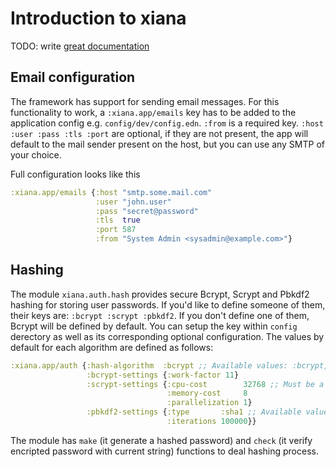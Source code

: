 # Introduction to xiana

TODO: write [great documentation](http://jacobian.org/writing/what-to-write/)



## Email configuration

The framework has support for sending email messages.
For this functionality to work, a `:xiana.app/emails` key has to be added to the application 
config e.g. `config/dev/config.edn`. 
`:from` is a required key. `:host :user :pass :tls :port` are optional, if they are not present, 
the app will default to the mail sender present on the host, but you can use any SMTP of your 
choice. 

Full configuration looks like this

```clojure
:xiana.app/emails {:host "smtp.some.mail.com"
                   :user "john.user"
                   :pass "secret@password"
                   :tls  true
                   :port 587
                   :from "System Admin <sysadmin@example.com>"}
```

## Hashing

The module `xiana.auth.hash` provides secure Bcrypt, Scrypt and Pbkdf2 hashing for storing user passwords.
If you'd like to define someone of them, their keys are: `:bcrypt :scrypt :pbkdf2`. If you don't define one of them, Bcrypt will be defined by default. You can setup the key within `config` derectory as well as its corresponding optional configuration. The values by default for each algorithm are defined as follows:

```clojure
:xiana.app/auth {:hash-algorithm  :bcrypt ;; Available values: :bcrypt, :scrypt, and :pbkdf2
                 :bcrypt-settings {:work-factor 11}
                 :scrypt-settings {:cpu-cost        32768 ;; Must be a power of 2
                                   :memory-cost     8
                                   :parallelization 1}
                 :pbkdf2-settings {:type       :sha1 ;; Available values: :sha1 and :sha256
                                   :iterations 100000}}
```

The module has `make` (it generate a hashed password) and `check` (it verify encripted password with current string) functions to deal hashing process.

